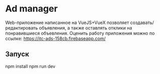 Ad manager
==========

Web-приложение написанное на VueJS+VueX позволяет создавать/редактировать объявления, а также оставлять отклики на понравившиеся объевления.
Оценить работу приложения можно по ссылке:
  https://itc-ads-158cb.firebaseapp.com/

Запуск
-------
npm install
npm run dev
